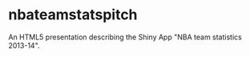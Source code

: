 nbateamstatspitch
=================

An HTML5 presentation describing the Shiny App "NBA team statistics 2013-14".
